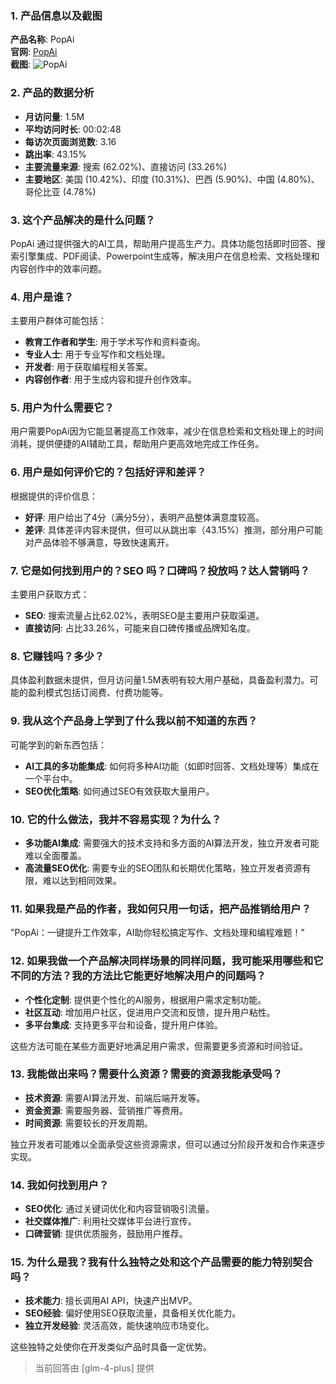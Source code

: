 ### 1. 产品信息以及截图

**产品名称**: PopAi  
**官网**: [PopAi](https://popai.pro)  
**截图**: ![PopAi](https://cdn-images.toolify.ai/170349933930880859.jpg)

### 2. 产品的数据分析

- **月访问量**: 1.5M
- **平均访问时长**: 00:02:48
- **每访次页面浏览数**: 3.16
- **跳出率**: 43.15%
- **主要流量来源**: 搜索 (62.02%)、直接访问 (33.26%)
- **主要地区**: 美国 (10.42%)、印度 (10.31%)、巴西 (5.90%)、中国 (4.80%)、哥伦比亚 (4.78%)

### 3. 这个产品解决的是什么问题？

PopAi 通过提供强大的AI工具，帮助用户提高生产力。具体功能包括即时回答、搜索引擎集成、PDF阅读、Powerpoint生成等，解决用户在信息检索、文档处理和内容创作中的效率问题。

### 4. 用户是谁？

主要用户群体可能包括：
- **教育工作者和学生**: 用于学术写作和资料查询。
- **专业人士**: 用于专业写作和文档处理。
- **开发者**: 用于获取编程相关答案。
- **内容创作者**: 用于生成内容和提升创作效率。

### 5. 用户为什么需要它？

用户需要PopAi因为它能显著提高工作效率，减少在信息检索和文档处理上的时间消耗，提供便捷的AI辅助工具，帮助用户更高效地完成工作任务。

### 6. 用户是如何评价它的？包括好评和差评？

根据提供的评价信息：
- **好评**: 用户给出了4分（满分5分），表明产品整体满意度较高。
- **差评**: 具体差评内容未提供，但可以从跳出率（43.15%）推测，部分用户可能对产品体验不够满意，导致快速离开。

### 7. 它是如何找到用户的？SEO 吗？口碑吗？投放吗？达人营销吗？

主要用户获取方式：
- **SEO**: 搜索流量占比62.02%，表明SEO是主要用户获取渠道。
- **直接访问**: 占比33.26%，可能来自口碑传播或品牌知名度。

### 8. 它赚钱吗？多少？

具体盈利数据未提供，但月访问量1.5M表明有较大用户基础，具备盈利潜力。可能的盈利模式包括订阅费、付费功能等。

### 9. 我从这个产品身上学到了什么我以前不知道的东西？

可能学到的新东西包括：
- **AI工具的多功能集成**: 如何将多种AI功能（如即时回答、文档处理等）集成在一个平台中。
- **SEO优化策略**: 如何通过SEO有效获取大量用户。

### 10. 它的什么做法，我并不容易实现？为什么？

- **多功能AI集成**: 需要强大的技术支持和多方面的AI算法开发，独立开发者可能难以全面覆盖。
- **高流量SEO优化**: 需要专业的SEO团队和长期优化策略，独立开发者资源有限，难以达到相同效果。

### 11. 如果我是产品的作者，我如何只用一句话，把产品推销给用户？

"PopAi：一键提升工作效率，AI助你轻松搞定写作、文档处理和编程难题！"

### 12. 如果我做一个产品解决同样场景的同样问题，我可能采用哪些和它不同的方法？我的方法比它能更好地解决用户的问题吗？

- **个性化定制**: 提供更个性化的AI服务，根据用户需求定制功能。
- **社区互动**: 增加用户社区，促进用户交流和反馈，提升用户粘性。
- **多平台集成**: 支持更多平台和设备，提升用户体验。

这些方法可能在某些方面更好地满足用户需求，但需要更多资源和时间验证。

### 13. 我能做出来吗？需要什么资源？需要的资源我能承受吗？

- **技术资源**: 需要AI算法开发、前端后端开发等。
- **资金资源**: 需要服务器、营销推广等费用。
- **时间资源**: 需要较长的开发周期。

独立开发者可能难以全面承受这些资源需求，但可以通过分阶段开发和合作来逐步实现。

### 14. 我如何找到用户？

- **SEO优化**: 通过关键词优化和内容营销吸引流量。
- **社交媒体推广**: 利用社交媒体平台进行宣传。
- **口碑营销**: 提供优质服务，鼓励用户推荐。

### 15. 为什么是我？我有什么独特之处和这个产品需要的能力特别契合吗？

- **技术能力**: 擅长调用AI API，快速产出MVP。
- **SEO经验**: 偏好使用SEO获取流量，具备相关优化能力。
- **独立开发经验**: 灵活高效，能快速响应市场变化。

这些独特之处使你在开发类似产品时具备一定优势。

> 当前回答由 [glm-4-plus] 提供